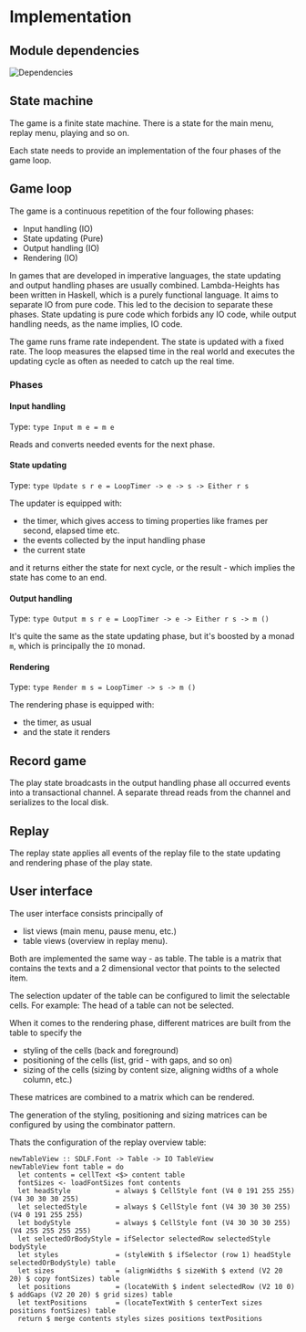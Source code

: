 # Implementation

## Module dependencies

![Dependencies](https://github.com/morgenthum/lambda-heights/blob/master/dependency-graph.png "Dependencies")

## State machine

The game is a finite state machine. There is a state for the main menu, replay menu, playing and so on.

Each state needs to provide an implementation of the four phases of the game loop.

## Game loop

The game is a continuous repetition of the four following phases:

- Input handling (IO)
- State updating (Pure)
- Output handling (IO)
- Rendering (IO)

In games that are developed in imperative languages, the state updating and output handling phases are usually combined. Lambda-Heights has been written in Haskell, which is a purely functional language. It aims to separate IO from pure code. This led to the decision to separate these phases. State updating is pure code which forbids any IO code, while output handling needs, as the name implies, IO code.

The game runs frame rate independent. The state is updated with a fixed rate. The loop measures the elapsed time in the real world and executes the updating cycle as often as needed to catch up the real time.

### Phases

#### Input handling

Type: `type Input m e = m e`

Reads and converts needed events for the next phase.

#### State updating

Type: `type Update s r e = LoopTimer -> e -> s -> Either r s`

The updater is equipped with:
- the timer, which gives access to timing properties like frames per second, elapsed time etc.
- the events collected by the input handling phase
- the current state

and it returns either the state for next cycle, or the result - which implies the state has come to an end.

#### Output handling

Type: `type Output m s r e = LoopTimer -> e -> Either r s -> m ()`

It's quite the same as the state updating phase, but it's boosted by a monad `m`, which is principally the `IO` monad.

#### Rendering

Type: `type Render m s = LoopTimer -> s -> m ()`

The rendering phase is equipped with:
- the timer, as usual
- and the state it renders

## Record game

The play state broadcasts in the output handling phase all occurred events into a transactional channel. A separate thread reads from the channel and serializes to the local disk.

## Replay

The replay state applies all events of the replay file to the state updating and rendering phase of the play state.

## User interface

The user interface consists principally of
- list views (main menu, pause menu, etc.)
- table views (overview in replay menu). 

Both are implemented the same way - as table. The table is a matrix that contains the texts and a 2 dimensional vector that points to the selected item.

The selection updater of the table can be configured to limit the selectable cells. For example: The head of a table can not be selected.

When it comes to the rendering phase, different matrices are built from the table to specify the
- styling of the cells (back and foreground)
- positioning of the cells (list, grid - with gaps, and so on)
- sizing of the cells (sizing by content size, aligning widths of a whole column, etc.)

These matrices are combined to a matrix which can be rendered.

The generation of the styling, positioning and sizing matrices can be configured by using the combinator pattern.

Thats the configuration of the replay overview table:
```
newTableView :: SDLF.Font -> Table -> IO TableView
newTableView font table = do
  let contents = cellText <$> content table
  fontSizes <- loadFontSizes font contents
  let headStyle           = always $ CellStyle font (V4 0 191 255 255) (V4 30 30 30 255)
  let selectedStyle       = always $ CellStyle font (V4 30 30 30 255) (V4 0 191 255 255)
  let bodyStyle           = always $ CellStyle font (V4 30 30 30 255) (V4 255 255 255 255)
  let selectedOrBodyStyle = ifSelector selectedRow selectedStyle bodyStyle
  let styles              = (styleWith $ ifSelector (row 1) headStyle selectedOrBodyStyle) table
  let sizes               = (alignWidths $ sizeWith $ extend (V2 20 20) $ copy fontSizes) table
  let positions           = (locateWith $ indent selectedRow (V2 10 0) $ addGaps (V2 20 20) $ grid sizes) table
  let textPositions       = (locateTextWith $ centerText sizes positions fontSizes) table
  return $ merge contents styles sizes positions textPositions
```
